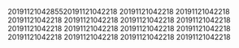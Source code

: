 2019112104285520191121042218
20191121042218
20191121042218
20191121042218
20191121042218
20191121042218
20191121042218
20191121042218
20191121042218
20191121042218
20191121042218
20191121042218
20191121042218
20191121042218
20191121042218
